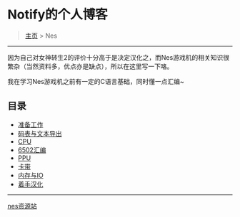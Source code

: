 # Notify的个人博客

> [主页](../README.md) > Nes

___

因为自己对女神转生2的评价十分高于是决定汉化之，而Nes游戏机的相关知识很繁杂（当然资料多，优点亦是缺点），所以在这里写一下咯。

我在学习Nes游戏机之前有一定的C语言基础，同时懂一点汇编~

## 目录

- [准备工作](preparation.md)
- [码表与文本导出](tbl.md)
- [CPU](cpu.md)
- [6502汇编](6502.md)
- [PPU](ppu.md)
- [卡带](pak.md)
- [内存与IO](io.md)
- [着手汉化](doit.md)

___

[nes资源站](https://wiki.nesdev.com)
